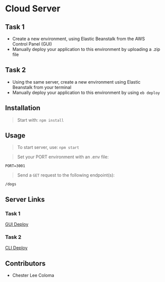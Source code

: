 # Cloud Server

## Task 1
*  Create a new environment, using Elastic Beanstalk from the AWS Control Panel (GUI)
*  Manually deploy your application to this environment by uploading a .zip file

## Task 2
*  Using the same server, create a new environment using Elastic Beanstalk from your terminal
*  Manually deploy your application to this environment by using `eb deploy`

## Installation

> Start with: `npm install`

## Usage

> To start server, use: `npm start`

> Set your PORT environment with an .env file:

```text
PORT=3001
```

> Send a `GET` request to the following endpoint(s):

```text
/dogs
```

## Server Links

### Task 1
[GUI Deploy](http://coloma-cloud-server.us-west-2.elasticbeanstalk.com/)

### Task 2
[CLI Deploy](http://cloud-server-cli-env.eba-sndz9uyy.us-west-2.elasticbeanstalk.com/)

## Contributors
* Chester Lee Coloma